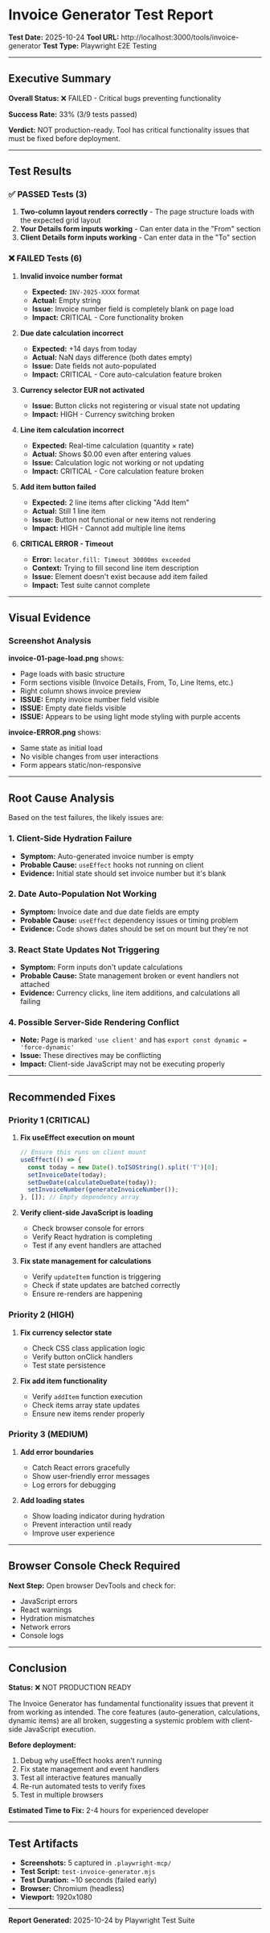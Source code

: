 # Invoice Generator Test Report

**Test Date:** 2025-10-24
**Tool URL:** http://localhost:3000/tools/invoice-generator
**Test Type:** Playwright E2E Testing

---

## Executive Summary

**Overall Status:** ❌ FAILED - Critical bugs preventing functionality

**Success Rate:** 33% (3/9 tests passed)

**Verdict:** NOT production-ready. Tool has critical functionality issues that must be fixed before deployment.

---

## Test Results

### ✅ PASSED Tests (3)

1. **Two-column layout renders correctly** - The page structure loads with the expected grid layout
2. **Your Details form inputs working** - Can enter data in the "From" section
3. **Client Details form inputs working** - Can enter data in the "To" section

### ❌ FAILED Tests (6)

1. **Invalid invoice number format** 
   - **Expected:** `INV-2025-XXXX` format
   - **Actual:** Empty string
   - **Issue:** Invoice number field is completely blank on page load
   - **Impact:** CRITICAL - Core functionality broken

2. **Due date calculation incorrect**
   - **Expected:** +14 days from today
   - **Actual:** NaN days difference (both dates empty)
   - **Issue:** Date fields not auto-populated
   - **Impact:** CRITICAL - Core auto-calculation feature broken

3. **Currency selector EUR not activated**
   - **Issue:** Button clicks not registering or visual state not updating
   - **Impact:** HIGH - Currency switching broken

4. **Line item calculation incorrect**
   - **Expected:** Real-time calculation (quantity × rate)
   - **Actual:** Shows $0.00 even after entering values
   - **Issue:** Calculation logic not working or not updating
   - **Impact:** CRITICAL - Core calculation feature broken

5. **Add item button failed**
   - **Expected:** 2 line items after clicking "Add Item"
   - **Actual:** Still 1 line item
   - **Issue:** Button not functional or new items not rendering
   - **Impact:** HIGH - Cannot add multiple line items

6. **CRITICAL ERROR - Timeout**
   - **Error:** `locator.fill: Timeout 30000ms exceeded`
   - **Context:** Trying to fill second line item description
   - **Issue:** Element doesn't exist because add item failed
   - **Impact:** Test suite cannot complete

---

## Visual Evidence

### Screenshot Analysis

**invoice-01-page-load.png** shows:
- Page loads with basic structure
- Form sections visible (Invoice Details, From, To, Line Items, etc.)
- Right column shows invoice preview
- **ISSUE:** Empty invoice number field visible
- **ISSUE:** Empty date fields visible
- **ISSUE:** Appears to be using light mode styling with purple accents

**invoice-ERROR.png** shows:
- Same state as initial load
- No visible changes from user interactions
- Form appears static/non-responsive

---

## Root Cause Analysis

Based on the test failures, the likely issues are:

### 1. Client-Side Hydration Failure
- **Symptom:** Auto-generated invoice number is empty
- **Probable Cause:** `useEffect` hooks not running on client
- **Evidence:** Initial state should set invoice number but it's blank

### 2. Date Auto-Population Not Working
- **Symptom:** Invoice date and due date fields are empty
- **Probable Cause:** `useEffect` dependency issues or timing problem
- **Evidence:** Code shows dates should be set on mount but they're not

### 3. React State Updates Not Triggering
- **Symptom:** Form inputs don't update calculations
- **Probable Cause:** State management broken or event handlers not attached
- **Evidence:** Currency clicks, line item additions, and calculations all failing

### 4. Possible Server-Side Rendering Conflict
- **Note:** Page is marked `'use client'` and has `export const dynamic = 'force-dynamic'`
- **Issue:** These directives may be conflicting
- **Impact:** Client-side JavaScript may not be executing properly

---

## Recommended Fixes

### Priority 1 (CRITICAL)

1. **Fix useEffect execution on mount**
   ```typescript
   // Ensure this runs on client mount
   useEffect(() => {
     const today = new Date().toISOString().split('T')[0];
     setInvoiceDate(today);
     setDueDate(calculateDueDate(today));
     setInvoiceNumber(generateInvoiceNumber());
   }, []); // Empty dependency array
   ```

2. **Verify client-side JavaScript is loading**
   - Check browser console for errors
   - Verify React hydration is completing
   - Test if any event handlers are attached

3. **Fix state management for calculations**
   - Verify `updateItem` function is triggering
   - Check if state updates are batched correctly
   - Ensure re-renders are happening

### Priority 2 (HIGH)

1. **Fix currency selector state**
   - Check CSS class application logic
   - Verify button onClick handlers
   - Test state persistence

2. **Fix add item functionality**
   - Verify `addItem` function execution
   - Check items array state updates
   - Ensure new items render properly

### Priority 3 (MEDIUM)

1. **Add error boundaries**
   - Catch React errors gracefully
   - Show user-friendly error messages
   - Log errors for debugging

2. **Add loading states**
   - Show loading indicator during hydration
   - Prevent interaction until ready
   - Improve user experience

---

## Browser Console Check Required

**Next Step:** Open browser DevTools and check for:
- JavaScript errors
- React warnings
- Hydration mismatches
- Network errors
- Console logs

---

## Conclusion

**Status:** ❌ NOT PRODUCTION READY

The Invoice Generator has fundamental functionality issues that prevent it from working as intended. The core features (auto-generation, calculations, dynamic items) are all broken, suggesting a systemic problem with client-side JavaScript execution.

**Before deployment:**
1. Debug why useEffect hooks aren't running
2. Fix state management and event handlers
3. Test all interactive features manually
4. Re-run automated tests to verify fixes
5. Test in multiple browsers

**Estimated Time to Fix:** 2-4 hours for experienced developer

---

## Test Artifacts

- **Screenshots:** 5 captured in `.playwright-mcp/`
- **Test Script:** `test-invoice-generator.mjs`
- **Test Duration:** ~10 seconds (failed early)
- **Browser:** Chromium (headless)
- **Viewport:** 1920x1080

---

**Report Generated:** 2025-10-24 by Playwright Test Suite
